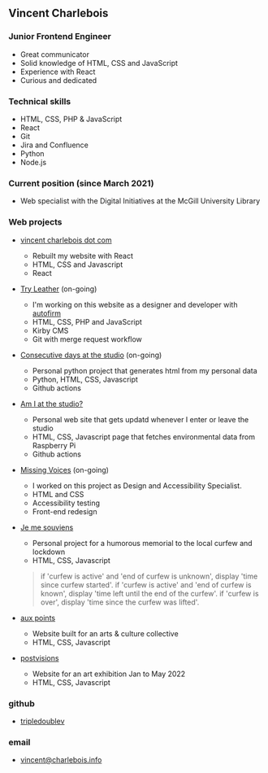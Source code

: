 ## Vincent Charlebois
### Junior Frontend Engineer  
- Great communicator
- Solid knowledge of HTML, CSS and JavaScript  
- Experience with React  
- Curious and dedicated 

### Technical skills
- HTML, CSS, PHP & JavaScript 
- React 
- Git
- Jira and Confluence
- Python
- Node.js

### Current position (since March 2021)
- Web specialist with the Digital Initiatives at the McGill University Library

### Web projects
* [vincent charlebois dot com](https://vincentcharlebois.com)
    - Rebuilt my website with React
    - HTML, CSS and Javascript
    - React

* [Try Leather](https://tryleather.net) (on-going)
    - I'm working on this website as a designer and developer with [autofirm](https://autofirm.biz)
    - HTML, CSS, PHP and JavaScript
    - Kirby CMS
    - Git with merge request workflow

* [Consecutive days at the studio](https://vincent.charlebois.info/consecutive-days/) (on-going)
    - Personal python project that generates html from my personal data
    - Python, HTML, CSS, Javascript
    - Github actions

* [Am I at the studio?](https://vincent.charlebois.info/am-i/)
    - Personal web site that gets updatd whenever I enter or leave the studio
    - HTML, CSS, Javascript page that fetches environmental data from Raspberry Pi
    - Github actions

* [Missing Voices](https://exhibits.library.mcgill.ca/voix_manquantes-missing_voices) (on-going)
    - I worked on this project as Design and Accessibility Specialist.
    - HTML and CSS
    - Accessibility testing
    - Front-end redesign

* [Je me souviens](https://www.couvre-feu.quebec/)
    - Personal project for a humorous memorial to the local curfew and lockdown
    - HTML, CSS, Javascript
    > 
    > if 'curfew is active' and 'end of curfew is unknown', display 'time since curfew started'.
    > if 'curfew is active' and 'end of curfew is known', display 'time left until the end of the curfew'.
    > if 'curfew is over', display 'time since the curfew was lifted'.
    >

* [aux points](https://www.auxpoints.com/)
    - Website built for an arts & culture collective
    - HTML, CSS, Javascript

* [postvisions](https://www.postvis.io/ns/)
    - Website for an art exhibition Jan to May 2022
    - HTML, CSS, Javascript

### github
- [tripledoublev](https://github.com/tripledoublev/)

### email
- [vincent@charlebois.info](mailto:vincentcharlebois@gmail.com)